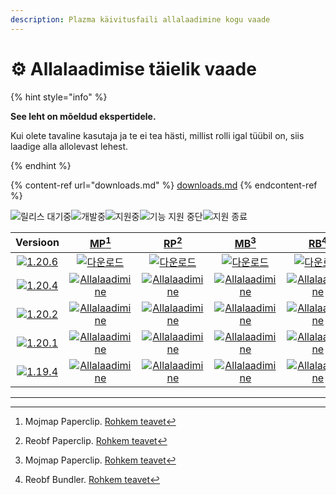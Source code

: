 ```yaml
---
description: Plazma käivitusfaili allalaadimine kogu vaade
---
```


# ⚙️ Allalaadimise täielik vaade

{% hint style="info" %}

**See leht on mõeldud ekspertidele.**

Kui olete tavaline kasutaja ja te ei tea hästi, millist rolli igal tüübil on,
siis laadige alla allolevast lehest.

{% endhint %}

{% content-ref url="downloads.md" %}
[downloads.md](downloads.md)
{% endcontent-ref %}

[wtr]: https://badge.plazmamc.org/0/Ootel%20olev%20väljalase

![릴리스 대기중][wtr]![개발중](https://badge.plazmamc.org/1/개발중)![지원중](https://badge.plazmamc.org/2/지원중)![기능 지원 중단](https://badge.plazmamc.org/6/기능%20지원%20중단)![지원 종료](https://badge.plazmamc.org/4/지원%20종료)

|                                      Versioon                                     |                                   [MP](#user-content-fn-1)[^1]                                   |                                   [RP](#user-content-fn-2)[^2]                                   |                                   [MB](#user-content-fn-3)[^3]                                   |                                   [RB](#user-content-fn-4)[^4]                                   |
| :-------------------------------------------------------------------------------: | :----------------------------------------------------------------------------------------------: | :----------------------------------------------------------------------------------------------: | :----------------------------------------------------------------------------------------------: | :----------------------------------------------------------------------------------------------: |
| [![1.20.6](https://badge.plazmamc.org/1/1.20.6)](https://git.plazmamc.org/1.20.6) |          [![다운로드](https://badge.plazmamc.org/1/다운로드)](https://dl.plazmamc.org/1.20.6/0)          |          [![다운로드](https://badge.plazmamc.org/1/다운로드)](https://dl.plazmamc.org/1.20.6/1)          |          [![다운로드](https://badge.plazmamc.org/1/다운로드)](https://dl.plazmamc.org/1.20.6/2)          |          [![다운로드](https://badge.plazmamc.org/1/다운로드)](https://dl.plazmamc.org/1.20.6/3)          |
| [![1.20.4](https://badge.plazmamc.org/2/1.20.4)](https://git.plazmamc.org/1.20.4) | [![Allalaadimine](https://badge.plazmamc.org/1/Allalaadimine)](https://dl.plazmamc.org/1.20.4/0) | [![Allalaadimine](https://badge.plazmamc.org/1/Allalaadimine)](https://dl.plazmamc.org/1.20.4/1) | [![Allalaadimine](https://badge.plazmamc.org/1/Allalaadimine)](https://dl.plazmamc.org/1.20.4/2) | [![Allalaadimine](https://badge.plazmamc.org/1/Allalaadimine)](https://dl.plazmamc.org/1.20.4/3) |
| [![1.20.2](https://badge.plazmamc.org/6/1.20.2)](https://git.plazmamc.org/1.20.2) | [![Allalaadimine](https://badge.plazmamc.org/1/Allalaadimine)](https://dl.plazmamc.org/1.20.2/0) | [![Allalaadimine](https://badge.plazmamc.org/1/Allalaadimine)](https://dl.plazmamc.org/1.20.2/1) | [![Allalaadimine](https://badge.plazmamc.org/1/Allalaadimine)](https://dl.plazmamc.org/1.20.2/2) | [![Allalaadimine](https://badge.plazmamc.org/1/Allalaadimine)](https://dl.plazmamc.org/1.20.2/3) |
| [![1.20.1](https://badge.plazmamc.org/4/1.20.1)](https://git.plazmamc.org/1.20.1) | [![Allalaadimine](https://badge.plazmamc.org/1/Allalaadimine)](https://dl.plazmamc.org/1.20.1/0) | [![Allalaadimine](https://badge.plazmamc.org/1/Allalaadimine)](https://dl.plazmamc.org/1.20.1/1) | [![Allalaadimine](https://badge.plazmamc.org/1/Allalaadimine)](https://dl.plazmamc.org/1.20.1/2) | [![Allalaadimine](https://badge.plazmamc.org/1/Allalaadimine)](https://dl.plazmamc.org/1.20.1/3) |
| [![1.19.4](https://badge.plazmamc.org/4/1.19.4)](https://git.plazmamc.org/1.19.4) | [![Allalaadimine](https://badge.plazmamc.org/1/Allalaadimine)](https://dl.plazmamc.org/1.19.4/0) | [![Allalaadimine](https://badge.plazmamc.org/1/Allalaadimine)](https://dl.plazmamc.org/1.19.4/1) | [![Allalaadimine](https://badge.plazmamc.org/1/Allalaadimine)](https://dl.plazmamc.org/1.19.4/2) | [![Allalaadimine](https://badge.plazmamc.org/1/Allalaadimine)](https://dl.plazmamc.org/1.19.4/3) |

***

[^1]: Mojmap Paperclip. [Rohkem teavet](../administration/getting-started#id-2)

[^2]: Reobf Paperclip. [Rohkem teavet](../administration/getting-started#id-2)

[^3]: Mojmap Paperclip. [Rohkem teavet](../administration/getting-started#id-2)

[^4]: Reobf Bundler. [Rohkem teavet](../administration/getting-started#id-2)
